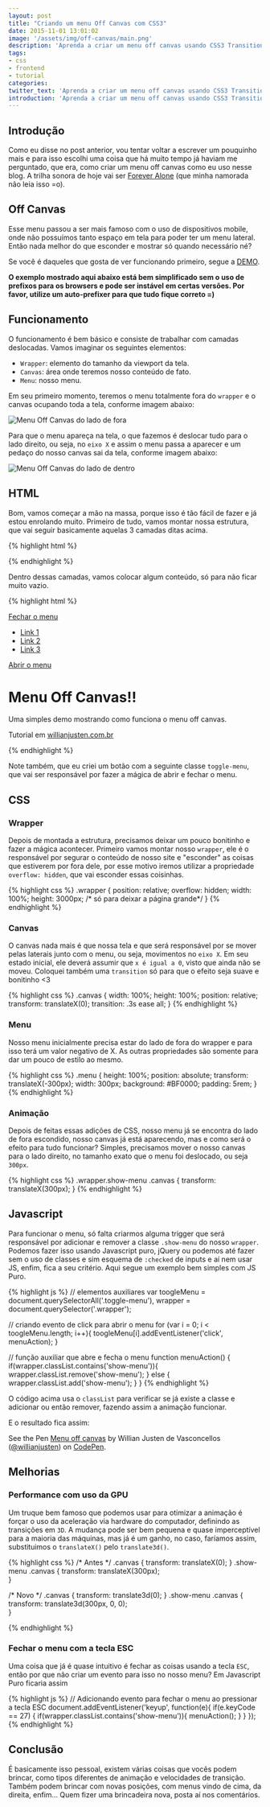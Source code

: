 ```yaml
---
layout: post
title: "Criando um menu Off Canvas com CSS3"
date: 2015-11-01 13:01:02
image: '/assets/img/off-canvas/main.png'
description: 'Aprenda a criar um menu off canvas usando CSS3 Transitions e Transforms.'
tags:
- css
- frontend
- tutorial
categories:
twitter_text: 'Aprenda a criar um menu off canvas usando CSS3 Transitions e Transforms.'
introduction: 'Aprenda a criar um menu off canvas usando CSS3 Transitions e Transforms e um pouquinho de javascript.'
---
```


## Introdução 

Como eu disse no post anterior, vou tentar voltar a escrever um pouquinho mais e para isso escolhi uma coisa que há muito tempo já haviam me perguntado, que era, como criar um menu off canvas como eu uso nesse blog. A trilha sonora de hoje vai ser [Forever Alone](https://open.spotify.com/user/spotify/playlist/2U3mZqDktE7UJ1gE4eVoUv) (que minha namorada não leia isso =o).

## Off Canvas

Esse menu passou a ser mais famoso com o uso de dispositivos mobile, onde não possuímos tanto espaço em tela para poder ter um menu lateral. Então nada melhor do que esconder e mostrar só quando necessário né?

Se você é daqueles que gosta de ver funcionando primeiro, segue a [DEMO](http://willianjusten.com.br/labs/menu-off-canvas/#).

**O exemplo mostrado aqui abaixo está bem simplificado sem o uso de prefixos para os browsers e pode ser instável em certas versões. Por favor, utilize um auto-prefixer para que tudo fique correto =)**

## Funcionamento

O funcionamento é bem básico e consiste de trabalhar com camadas deslocadas. Vamos imaginar os seguintes elementos:

- `Wrapper`: elemento do tamanho da viewport da tela.
- `Canvas`: área onde teremos nosso conteúdo de fato.
- `Menu`: nosso menu.

Em seu primeiro momento, teremos o menu totalmente fora do `wrapper` e o canvas ocupando toda a tela, conforme imagem abaixo:

![Menu Off Canvas do lado de fora](/assets/img/off-canvas/layer-1.png)

Para que o menu apareça na tela, o que fazemos é deslocar tudo para o lado direito, ou seja, no `eixo X` e assim o menu passa a aparecer e um pedaço do nosso canvas sai da tela, conforme imagem abaixo:

 ![Menu Off Canvas do lado de dentro](/assets/img/off-canvas/layer-2.png)

## HTML

Bom, vamos começar a mão na massa, porque isso é tão fácil de fazer e já estou enrolando muito. Primeiro de tudo, vamos montar nossa estrutura, que vai seguir basicamente aquelas 3 camadas ditas acima.

{% highlight html %}
<body>
    <div class="wrapper">
        <div class="canvas">
            <div class="menu"></div>
        </div>
    </div>
</body>
{% endhighlight %}

Dentro dessas camadas, vamos colocar algum conteúdo, só para não ficar muito vazio.

{% highlight html %}
<body>
    <div class="wrapper">
        <div class="canvas">
            <!-- Aqui fica o menu escondido -->
            <div class="menu">
                <a href="#" class="toggle-menu btn">Fechar o menu</a>
                <ul>
                    <li><a href="#">Link 1</a></li>
                    <li><a href="#">Link 2</a></li>
                    <li><a href="#">Link 3</a></li>
                </ul>
            </div>
            <!-- Aqui fica o conteúdo do site -->
            <div class="conteudo">
                <a href="#" class="toggle-menu">Abrir o menu</a>
                <h1>Menu Off Canvas!!</h1>
                <p>Uma simples demo mostrando como funciona o menu off canvas.</p>
                <p>Tutorial em <a href="http://willianjusten.com.br/criando-um-menu-off-canvas-com-css3/">willianjusten.com.br</a></p>
            </div>
        </div>
    </div>
</body>
{% endhighlight %}

Note também, que eu criei um botão com a seguinte classe `toggle-menu`, que vai ser responsável por fazer a mágica de abrir e fechar o menu.

## CSS

### Wrapper 

Depois de montada a estrutura, precisamos deixar um pouco bonitinho e fazer a mágica acontecer. Primeiro vamos montar nosso `wrapper`, ele é o responsável por segurar o conteúdo de nosso site e "esconder" as coisas que estiverem por fora dele, por esse motivo iremos utilizar a propriedade `overflow: hidden`, que vai esconder essas coisinhas.

{% highlight css %}
.wrapper {
    position: relative; 
    overflow: hidden;
    width: 100%; 
    height: 3000px; /* só para deixar a página grande*/
}
{% endhighlight %}

### Canvas

O canvas nada mais é que nossa tela e que será responsável por se mover pelas laterais junto com o menu, ou seja, movimentos no `eixo X`. Em seu estado inicial, ele deverá assumir que `x é igual a 0`, visto que ainda não se moveu. Coloquei também uma `transition` só para que o efeito seja suave e bonitinho <3

{% highlight css %}
.canvas {
    width: 100%;
    height: 100%;
    position: relative;
    transform: translateX(0);
    transition: .3s ease all;
}
{% endhighlight %}

### Menu

Nosso menu inicialmente precisa estar do lado de fora do wrapper e para isso terá um valor negativo de X. As outras propriedades são somente para dar um pouco de estilo ao mesmo.

{% highlight css %}
.menu {
    height: 100%;
    position: absolute;
    transform: translateX(-300px);
    width: 300px;
    background: #BF0000;
    padding: 5rem;
}
{% endhighlight %}

### Animação

Depois de feitas essas adições de CSS, nosso menu já se encontra do lado de fora escondido, nosso canvas já está aparecendo, mas e como será o efeito para tudo funcionar? Simples, precisamos mover o nosso canvas para o lado direito, no tamanho exato que o menu foi deslocado, ou seja `300px`.

{% highlight css %}
.wrapper.show-menu .canvas {
    transform: translateX(300px);
}
{% endhighlight %}

## Javascript

Para funcionar o menu, só falta criarmos alguma trigger que será responsável por adicionar e remover a classe `.show-menu` do nosso `wrapper`. Podemos fazer isso usando Javascript puro, jQuery ou podemos até fazer sem o uso de classes e sim esquema de `:checked` de inputs e aí nem usar JS, enfim, fica a seu critério. Aqui segue um exemplo bem simples com JS Puro.

{% highlight js %}
// elementos auxiliares
var toogleMenu = document.querySelectorAll('.toggle-menu'),
    wrapper    = document.querySelector('.wrapper');

// criando evento de click para abrir o menu
for (var i = 0; i < toogleMenu.length; i++){
    toogleMenu[i].addEventListener('click', menuAction);
}

// função auxiliar que abre e fecha o menu
function menuAction() {
    if(wrapper.classList.contains('show-menu')){
        wrapper.classList.remove('show-menu');
    }
    else {
        wrapper.classList.add('show-menu');
    }
}
{% endhighlight %}

O código acima usa o `classList` para verificar se já existe a classe e adicionar ou então remover, fazendo assim a animação funcionar.

E o resultado fica assim:

<p data-height="400" data-theme-id="11319" data-slug-hash="RWJmoB" data-default-tab="result" data-user="willianjusten" class='codepen'>See the Pen <a href='http://codepen.io/willianjusten/pen/RWJmoB/'>Menu off canvas</a> by Willian Justen de Vasconcellos (<a href='http://codepen.io/willianjusten'>@willianjusten</a>) on <a href='http://codepen.io'>CodePen</a>.</p>
<script async src="//assets.codepen.io/assets/embed/ei.js"></script>

## Melhorias

### Performance com uso da GPU

Um truque bem famoso que podemos usar para otimizar a animação é forçar o uso da aceleração via hardware do computador, definindo as transições em `3D`. A mudança pode ser bem pequena e quase imperceptível para a maioria das máquinas, mas já é um ganho, no caso, faríamos assim, substituimos o `translateX()` pelo `translate3d()`.

{% highlight css %}
/* Antes */
.canvas {
  transform: translateX(0);
}
.show-menu .canvas {
  transform: translateX(300px);  
}

/* Novo */
.canvas {
  transform: translate3d(0);
}
.show-menu .canvas {
  transform: translate3d(300px, 0, 0);  
}

{% endhighlight %}

### Fechar o menu com a tecla ESC

Uma coisa que já é quase intuitivo é fechar as coisas usando a tecla `ESC`, então por que não criar um evento para isso no nosso menu? Em Javascript Puro ficaria assim

{% highlight js %}
// Adicionando evento para fechar o menu ao pressionar a tecla ESC
document.addEventListener('keyup', function(e){
    if(e.keyCode == 27) {
        if(wrapper.classList.contains('show-menu')){
            menuAction();
        }
    }
});
{% endhighlight %}

## Conclusão

É basicamente isso pessoal, existem várias coisas que vocês podem brincar, como tipos diferentes de animação e velocidades de transição. Também podem brincar com novas posições, com menus vindo de cima, da direita, enfim...
Quem fizer uma brincadeira nova, posta aí nos comentários.

